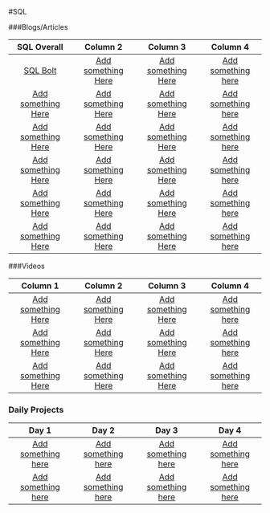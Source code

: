 #SQL

###Blogs/Articles

|            SQL Overall             |              Column 2              |              Column 3              |              Column 4              |
|         :---------------:          |         :---------------:          |         :---------------:          |         :---------------:          |
| <a href="https://sqlbolt.com/">SQL Bolt</a> | <a href="#">Add something Here</a> | <a href="#">Add something Here</a> | <a href="#">Add something here</a> |
| <a href="#">Add something Here</a> | <a href="#">Add something Here</a> | <a href="#">Add something Here</a> | <a href="#">Add something here</a> |
| <a href="#">Add something Here</a> | <a href="#">Add something Here</a> | <a href="#">Add something Here</a> | <a href="#">Add something here</a> |
| <a href="#">Add something Here</a> | <a href="#">Add something Here</a> | <a href="#">Add something Here</a> | <a href="#">Add something here</a> |
| <a href="#">Add something Here</a> | <a href="#">Add something Here</a> | <a href="#">Add something Here</a> | <a href="#">Add something here</a> |
| <a href="#">Add something Here</a> | <a href="#">Add something Here</a> | <a href="#">Add something Here</a> | <a href="#">Add something here</a> |


###Videos

|              Column 1              |              Column 2              |              Column 3              |              Column 4              |
|         :---------------:          |         :---------------:          |         :---------------:          |         :---------------:          |
| <a href="#">Add something Here</a> | <a href="#">Add something Here</a> | <a href="#">Add something Here</a> | <a href="#">Add something here</a> |
| <a href="#">Add something Here</a> | <a href="#">Add something Here</a> | <a href="#">Add something Here</a> | <a href="#">Add something here</a> |
| <a href="#">Add something Here</a> | <a href="#">Add something Here</a> | <a href="#">Add something Here</a> | <a href="#">Add something here</a> |




### Daily Projects

|                     Day 1                               |                         Day 2                         |               Day 3                                   |                 Day 4                                 |
|                  :-----------:                          |                     :-----------:                     |             :-----------:                             |             :-----------:                             |
| <a href="#">Add something here</a>                      | <a href="#">Add something here</a>                    | <a href="#">Add something here</a>                    | <a href="#">Add something here</a>                    | <a href="#">Add something here</a>                    |
| <a href="#">Add something here</a>                      | <a href="#">Add something here</a>                    | <a href="#">Add something here</a>                    | <a href="#">Add something here</a>                    | <a href="#">Add something here</a>                    |

